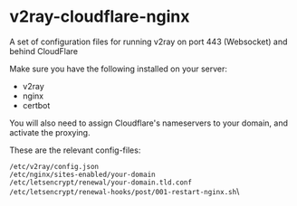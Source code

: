 # v2ray-cloudflare-nginx
A set of configuration files for running v2ray on port 443 (Websocket) and behind CloudFlare

Make sure you have the following installed on your server:
* v2ray
* nginx
* certbot

You will also need to assign Cloudflare's nameservers to your domain, and activate the proxying.

These are the relevant config-files:

`/etc/v2ray/config.json`\
`/etc/nginx/sites-enabled/your-domain`\
`/etc/letsencrypt/renewal/your-domain.tld.conf`\
`/etc/letsencrypt/renewal-hooks/post/001-restart-nginx.sh`\

